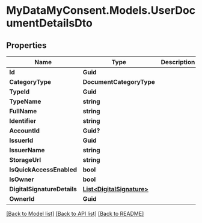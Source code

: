 # MyDataMyConsent.Models.UserDocumentDetailsDto

## Properties

Name | Type | Description | Notes
------------ | ------------- | ------------- | -------------
**Id** | **Guid** |  | [optional] 
**CategoryType** | **DocumentCategoryType** |  | [optional] 
**TypeId** | **Guid** |  | [optional] 
**TypeName** | **string** |  | [optional] 
**FullName** | **string** |  | [optional] 
**Identifier** | **string** |  | [optional] 
**AccountId** | **Guid?** |  | [optional] 
**IssuerId** | **Guid** |  | [optional] 
**IssuerName** | **string** |  | [optional] 
**StorageUrl** | **string** |  | [optional] 
**IsQuickAccessEnabled** | **bool** |  | [optional] 
**IsOwner** | **bool** |  | [optional] 
**DigitalSignatureDetails** | [**List&lt;DigitalSignature&gt;**](DigitalSignature.md) |  | [optional] 
**OwnerId** | **Guid** |  | [optional] 

[[Back to Model list]](../README.md#documentation-for-models) [[Back to API list]](../README.md#documentation-for-api-endpoints) [[Back to README]](../README.md)

